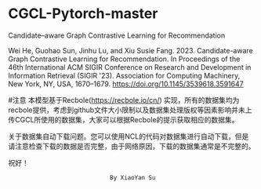 # CGCL-Pytorch-master
Candidate–aware Graph Contrastive Learning for Recommendation

Wei He, Guohao Sun, Jinhu Lu, and Xiu Susie Fang. 2023. Candidate-aware Graph Contrastive Learning for Recommendation. In Proceedings of the 46th International ACM SIGIR Conference on Research and Development in Information Retrieval (SIGIR '23). Association for Computing Machinery, New York, NY, USA, 1670–1679. https://doi.org/10.1145/3539618.3591647

#注意
本模型基于Recbole(https://recbole.io/cn/) 实现，所有的数据集均为recbole提供，考虑到github文件大小限制以及数据集处理版权等因素影响并未上传CGCL所使用的数据集，大家可以根据Recbole的提示获取相应的数据集。

关于数据集自动下载问题。您可以使用NCL的代码对数据集进行自动下载，但是请注意检查下载的数据是否完整，由于网络原因，下载的数据集通常是不完整的。

祝好！

                                 By XiaoYan Su


